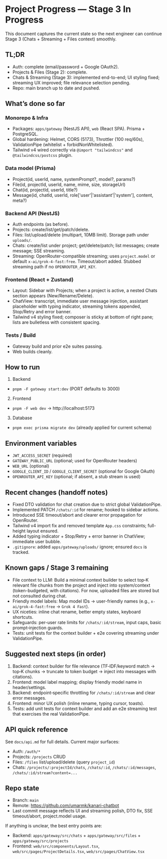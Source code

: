 # Project Progress — Stage 3 In Progress

This document captures the current state so the next engineer can continue Stage 3 (Chats + Streaming + Files context) smoothly.

## TL;DR

- Auth: complete (email/password + Google OAuth2).
- Projects & Files (Stage 2): complete.
- Chats & Streaming (Stage 3): implemented end-to-end; UI styling fixed; streaming UX improved; file relevance selection pending.
- Repo: main branch up to date and pushed.

## What’s done so far

### Monorepo & Infra

- Packages: `apps/gateway` (NestJS API), `web` (React SPA). Prisma + PostgreSQL.
- Global hardening: Helmet, CORS (5173), Throttler (100 req/60s), ValidationPipe (whitelist + forbidNonWhitelisted).
- Tailwind v4 wired correctly via `@import "tailwindcss"` and `@tailwindcss/postcss` plugin.

### Data model (Prisma)

- Project(id, userId, name, systemPrompt?, model?, params?)
- File(id, projectId, userId, name, mime, size, storageUrl)
- Chat(id, projectId, userId, title?)
- Message(id, chatId, userId, role['user'|'assistant'|'system'], content, meta?)

### Backend API (NestJS)

- Auth endpoints (as before).
- Projects: create/list/get/patch/delete.
- Files: list/upload/delete (multipart, 10MB limit). Storage path under `uploads/`.
- Chats: create/list under project; get/delete/patch; list messages; create message; SSE streaming.
- Streaming: OpenRouter-compatible streaming; uses `project.model` or default `x-ai/grok-4-fast:free`. Timeout/abort added. Stubbed streaming path if no `OPENROUTER_API_KEY`.

### Frontend (React + Zustand)

- Layout: Sidebar with Projects; when a project is active, a nested Chats section appears (New/Rename/Delete).
- ChatView: transcript, immediate user message injection, assistant placeholder with typing indicator, streaming tokens appended, Stop/Retry and error banner.
- Tailwind v4 styling fixed; composer is sticky at bottom of right pane; lists are bulletless with consistent spacing.

### Tests / Build

- Gateway build and prior e2e suites passing.
- Web builds cleanly.

## How to run

1. Backend

- `pnpm -F gateway start:dev` (PORT defaults to 3000)

2. Frontend

- `pnpm -F web dev` → http://localhost:5173

3. Database

- `pnpm exec prisma migrate dev` (already applied for current schema)

## Environment variables

- `JWT_ACCESS_SECRET` (required)
- `GATEWAY_PUBLIC_URL` (optional; used for OpenRouter headers)
- `WEB_URL` (optional)
- `GOOGLE_CLIENT_ID` / `GOOGLE_CLIENT_SECRET` (optional for Google OAuth)
- `OPENROUTER_API_KEY` (optional; if absent, a stub stream is used)

## Recent changes (handoff notes)

- Fixed DTO validation for chat creation due to strict global ValidationPipe.
- Implemented PATCH `/chats/:id` for rename; hooked to sidebar actions.
- Introduced SSE timeout/abort and clearer error propagation for OpenRouter.
- Tailwind v4 import fix and removed template `App.css` constraints; full-height layout ensured.
- Added typing indicator + Stop/Retry + error banner in ChatView; immediate user bubble.
- `.gitignore`: added `apps/gateway/uploads/` ignore; ensured `docs` is tracked.

## Known gaps / Stage 3 remaining

- File context to LLM: Build a minimal context builder to select top‑K relevant file chunks from the project and inject into system/context (token-budgeted, with citations). For now, uploaded files are stored but not consulted during chat.
- Friendly model labels: Map model IDs → user-friendly names (e.g., `x-ai/grok-4-fast:free` → `Grok 4 Fast`).
- UX niceties: inline chat rename, better empty states, keyboard shortcuts.
- Safeguards: per-user rate limits for `/chats/:id/stream`, input caps, basic prompt‑injection guards.
- Tests: unit tests for the context builder + e2e covering streaming under ValidationPipe.

## Suggested next steps (in order)

1. Backend: context builder for file relevance (TF‑IDF/keyword match → top‑K chunks → truncate to token budget → inject into messages with citations).
2. Frontend: model label mapping; display friendly model name in header/settings.
3. Backend: endpoint‑specific throttling for `/chats/:id/stream` and clear error messages.
4. Frontend: minor UX polish (inline rename, typing cursor, toasts).
5. Tests: add unit tests for context builder and add an e2e streaming test that exercises the real ValidationPipe.

## API quick reference

See `docs/api.md` for full details. Current major surfaces:

- Auth: `/auth/*`
- Projects: `/projects` CRUD
- Files: `/files` list/upload/delete (query `project_id`)
- Chats: `/projects/:projectId/chats`, `/chats/:id`, `/chats/:id/messages`, `/chats/:id/stream?content=...`

## Repo state

- Branch: `main`
- Remote: https://github.com/umarmk/kanari-chatbot
- Last commit message reflects UI and streaming polish, DTO fix, SSE timeout/abort, project.model usage.

If anything is unclear, the best entry points are:

- Backend: `apps/gateway/src/chats` + `apps/gateway/src/files` + `apps/gateway/src/projects`
- Frontend: `web/src/components/Layout.tsx`, `web/src/pages/ProjectDetails.tsx`, `web/src/pages/ChatView.tsx`
